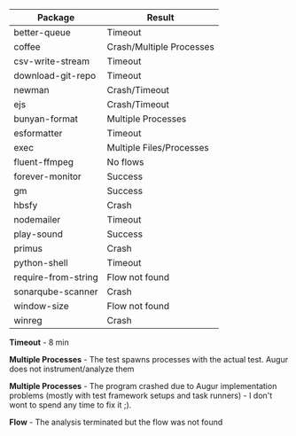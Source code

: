 | Package             | Result                   |
|---------------------|--------------------------|
| better-queue        | Timeout                  |
| coffee              | Crash/Multiple Processes |
| csv-write-stream    | Timeout                  |
| download-git-repo   | Timeout                  |
| newman              | Crash/Timeout            |
| ejs                 | Crash/Timeout            |
| bunyan-format       | Multiple Processes       |
| esformatter         | Timeout                  |
| exec                | Multiple Files/Processes |
| fluent-ffmpeg       | No flows                 |
| forever-monitor     | Success                  |
| gm                  | Success                  |
| hbsfy               | Crash                    |
| nodemailer          | Timeout                  |
| play-sound          | Success                  |
| primus              | Crash                    |
| python-shell        | Timeout                  |
| require-from-string | Flow not found           |
| sonarqube-scanner   | Crash                    |
| window-size         | Flow not found           |
| winreg              | Crash                    |

**Timeout** - 8 min

**Multiple Processes** - The test spawns processes with the actual test. Augur does not instrument/analyze them

**Multiple Processes** - The program crashed due to Augur implementation problems (mostly with test framework setups and
task runners) - I don't wont to spend any time to fix it ;).

**Flow** - The analysis terminated but the flow was not found
